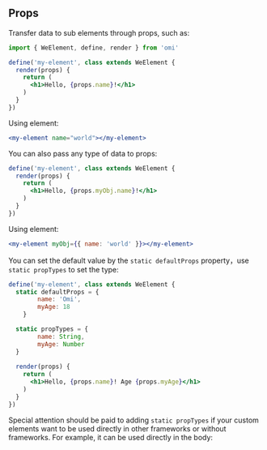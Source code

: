 
## Props

Transfer data to sub elements through props, such as:

```jsx
import { WeElement, define, render } from 'omi'

define('my-element', class extends WeElement {
  render(props) {
    return (
      <h1>Hello, {props.name}!</h1>
    )
  }
})
```

Using element:

```jsx
<my-element name="world"></my-element>
```

You can also pass any type of data to props:

```jsx
define('my-element', class extends WeElement {
  render(props) {
    return (
      <h1>Hello, {props.myObj.name}!</h1>
    )
  }
})
```

Using element:

```jsx
<my-element myObj={{ name: 'world' }}></my-element>
```

You can set the default value by the `static defaultProps` property，use `static propTypes` to set the type:

```jsx
define('my-element', class extends WeElement {
  static defaultProps = {
		name: 'Omi',
		myAge: 18
	}

  static propTypes = {
		name: String,
		myAge: Number
  }
  
  render(props) {
    return (
      <h1>Hello, {props.name}! Age {props.myAge}</h1>
    )
  }
})
```

Special attention should be paid to adding `static propTypes` if your custom elements want to be used directly in other frameworks or without frameworks. For example, it can be used directly in the body:

<body>
  <my-element name="dntzhang" my-age="20"></my-element>
</body>
